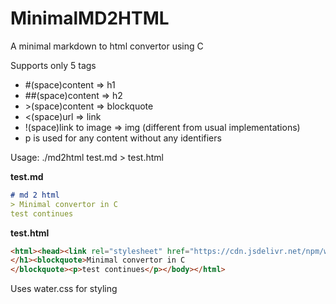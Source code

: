 # MinimalMD2HTML
A minimal markdown to html convertor using C

Supports only 5 tags
- #(space)content => h1
- ##(space)content => h2
- \>(space)content => blockquote
- <(space)url => link
- !(space)link to image => img (different from usual implementations)
- p is used for any content without any identifiers 

Usage: ./md2html test.md > test.html

**test.md**

``` md
# md 2 html 
> Minimal convertor in C
test continues
```

**test.html**

``` html
<html><head><link rel="stylesheet" href="https://cdn.jsdelivr.net/npm/water.css@2/out/water.css"></head></body><h1>md 2 html 
</h1><blockquote>Minimal convertor in C
</blockquote><p>test continues</p></body></html>
```

Uses water.css for styling
